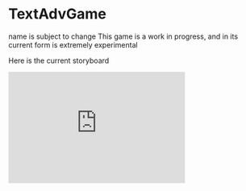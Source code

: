 # TextAdvGame
name is subject to change
This game is a work in progress, and in its current form is extremely experimental

Here is the current storyboard
<iframe src="https://germantownmunic-my.sharepoint.com/personal/ethansmith1_students_gmsdk12_org/_layouts/15/Doc.aspx?sourcedoc={6e4ce41b-7039-44ed-9977-42b914f7dec7}&amp;action=embedview&amp;wdAr=1.7777777777777777" width="350px" height="221px" frameborder="0">This is an embedded <a target="_blank" href="https://office.com">Microsoft Office</a> presentation, powered by <a target="_blank" href="https://office.com/webapps">Office</a>.</iframe>
